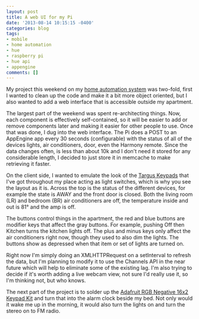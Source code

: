 ```yaml
---
layout: post
title: A web UI for my Pi
date: '2013-08-14 10:15:15 -0400'
categories: blog
tags:
- mobile
- home automation
- hue
- raspberry pi
- hue api
- appengine
comments: []
---
```

My project this weekend on my [home automation system](https://github.com/petele/PiHomeControl) was two-fold, first I wanted to clean up the code and make it a bit more object oriented, but I also wanted to add a web interface that is accessible outside my apartment.

The largest part of the weekend was spent re-architecting things.  Now, each component is effectively self-contained, so it will be easier to add or remove components later and making it easier for other people to use.  Once that was done, I dug into the web interface.  The Pi does a POST to an AppEngine app every 30 seconds (configurable) with the status of all of the devices lights, air conditioners, door, even the Harmony remote.  Since the data changes often, is less than about 10k and I don't need it stored for any considerable length, I decided to just store it in memcache to make retrieving it faster.

On the client side, I wanted to emulate the look of the [Targus Keypads](targus.com/us/productdetail.aspx?regionId=7&sku=AKP10US) that I've got throughout my place acting as light switches, which is why you see the layout as it is.  Across the top is the status of the different devices, for example the state is AWAY and the front door is closed.  Both the living room (LR) and bedroom (BR) air conditioners are off, the temperature inside and out is 81&deg; and the amp is off.

The buttons control things in the apartment, the red and blue buttons are modifier keys that affect the gray buttons.  For example, pushing Off then Kitchen turns the kitchen lights off.  The plus and minus keys only affect the air conditioners right now, though they used to also dim the lights.  The buttons show as depressed when that item or set of lights are turned on.

Right now I'm simply doing an XMLHTTPRequest on a setInterval to refresh the data, but I'm planning to modify it to use the Channels API in the near future which will help to eliminate some of the existing lag.  I'm also trying to decide if it's worth adding a live webcam view, not sure I'd really use it, so I'm thinking not, but who knows.

The next part of the project is to solder up the [Adafruit RGB Negative 16x2 Keypad Kit](http://www.adafruit.com/products/1110) and turn that into the alarm clock beside my bed.  Not only would it wake me up in the morning, it would also turn the lights on and turn the stereo on to FM radio.